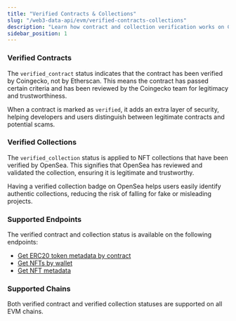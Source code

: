 ```yaml
---
title: "Verified Contracts & Collections"
slug: "/web3-data-api/evm/verified-contracts-collections"
description: "Learn how contract and collection verification works on Coingecko and OpenSea."
sidebar_position: 1
---
```


### Verified Contracts

The `verified_contract` status indicates that the contract has been verified by Coingecko, not by Etherscan. This means the contract has passed certain criteria and has been reviewed by the Coingecko team for legitimacy and trustworthiness.

When a contract is marked as `verified`, it adds an extra layer of security, helping developers and users distinguish between legitimate contracts and potential scams.

### Verified Collections

The `verified_collection` status is applied to NFT collections that have been verified by OpenSea. This signifies that OpenSea has reviewed and validated the collection, ensuring it is legitimate and trustworthy.

Having a verified collection badge on OpenSea helps users easily identify authentic collections, reducing the risk of falling for fake or misleading projects.

### Supported Endpoints

The verified contract and collection status is available on the following endpoints:

<ul>
  <li><a href="https://docs.moralis.io/web3-data-api/reference/get-token-metadata">Get ERC20 token metadata by contract</a></li>
  <li><a href="https://docs.moralis.io/web3-data-api/reference/get-wallet-nfts">Get NFTs by wallet</a></li>
  <li><a href="https://docs.moralis.io/web3-data-api/evm/reference/get-nft-metadata">Get NFT metadata</a></li>
</ul>

### Supported Chains

Both verified contract and verified collection statuses are supported on all EVM chains.

